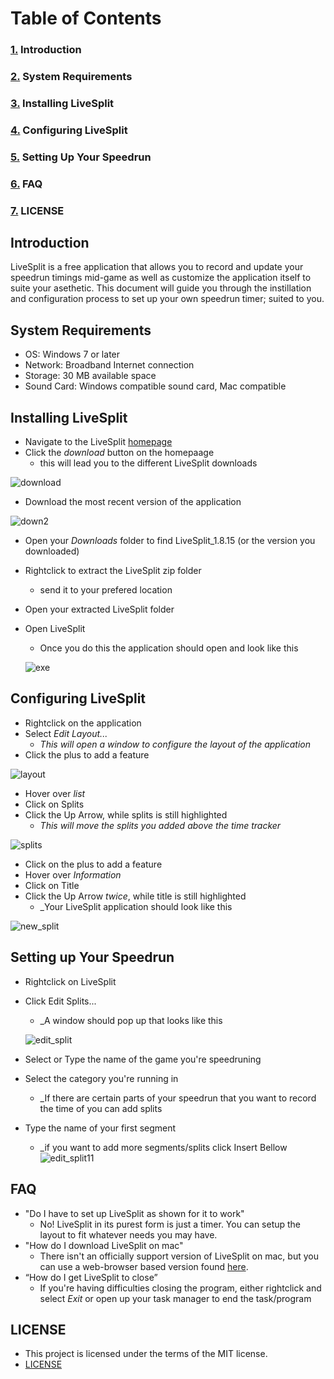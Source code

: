 # Table of Contents 

### [1.](#introduction) Introduction
### [2.](#system-requirements) System Requirements
### [3.](#installing-livesplit) Installing LiveSplit 
### [4.](#configuring-livesplit) Configuring LiveSplit
### [5.](#setting-up-your-speedrun) Setting Up Your Speedrun
### [6.](#faq) FAQ
### [7.](#license) LICENSE


## Introduction
LiveSplit is a free application that allows you to record and update your speedrun timings mid-game as well as customize the application itself to suite your asethetic. This document will guide you through the instillation and configuration process to set up your own speedrun timer; suited to you. 

## System Requirements
 * OS: Windows 7 or later
 * Network: Broadband Internet connection
 * Storage: 30 MB available space
 * Sound Card: Windows compatible sound card, Mac compatible
 
## Installing LiveSplit
 * Navigate to the LiveSplit [homepage](https://livesplit.org/)
 * Click the _download_ button on the homepaage
   * this will lead you to the different LiveSplit downloads
   
  ![download](https://github.com/ChaseAlll/P2/blob/main/P2_pictures/download.png)
  
  * Download the most recent version of the application
  
  ![down2](https://github.com/ChaseAlll/P2/blob/main/P2_pictures/down2.png)
  
  * Open your _Downloads_ folder to find LiveSplit_1.8.15 (or the version you downloaded)
  * Rightclick to extract the LiveSplit zip folder
    * send it to your prefered location
  * Open your extracted LiveSplit folder
  * Open LiveSplit
    * Once you do this the application should open and look like this
    
    ![exe](https://github.com/ChaseAlll/P2/blob/main/P2_pictures/exe.png)

## Configuring LiveSplit
 * Rightclick on the application
 * Select _Edit Layout..._
   * _This will open a window to configure the layout of the application_
  * Click the plus to add a feature 
  
  ![layout](https://github.com/ChaseAlll/P2/blob/main/P2_pictures/layout.png)
  
  * Hover over _list_
  * Click on Splits
  * Click the Up Arrow, while splits is still highlighted
    * _This will move the splits you added above the time tracker_
  
  ![splits](https://github.com/ChaseAlll/P2/blob/main/P2_pictures/splits.png)
  
  * Click on the plus to add a feature
  * Hover over _Information_
  * Click on Title
  * Click the Up Arrow _twice_, while title is still highlighted
    * _Your LiveSplit application should look like this
  
  ![new_split](https://github.com/ChaseAlll/P2/blob/main/P2_pictures/new_split.png)
 
 ## Setting up Your Speedrun
 * Rightclick on LiveSplit
 * Click Edit Splits...
   * _A window should pop up that looks like this
   
   ![edit_split](https://github.com/ChaseAlll/P2/blob/main/P2_pictures/edit_split.png)
  * Select or Type the name of the game you're speedruning
  * Select the category you're running in
    * _If there are certain parts of your speedrun that you want to record the time of you can add splits
  * Type the name of your first segment 
    * _if you want to add more segments/splits click Insert Bellow 
  ![edit_split11](https://github.com/ChaseAlll/P2/blob/main/P2_pictures/edit_split.png11)
   
## FAQ
 * "Do I have to set up LiveSplit as shown for it to work"
   * No! LiveSplit in its purest form is just a timer. You can setup the layout to fit whatever needs you may have.
 * "How do I download LiveSplit on mac"
   * There isn't an officially support version of LiveSplit on mac, but you can use a web-browser based version found [here](https://cryze.github.io/LiveSplitOne/).
 * “How do I get LiveSplit to close”
   * If you're having difficulties closing the program, either rightclick and select _Exit_ or open up your task manager to end the task/program

## LICENSE
 * This project is licensed under the terms of the MIT license.
 * [LICENSE](https://github.com/RobertGageStroud/Portfolio/blob/master/LICENSE)

